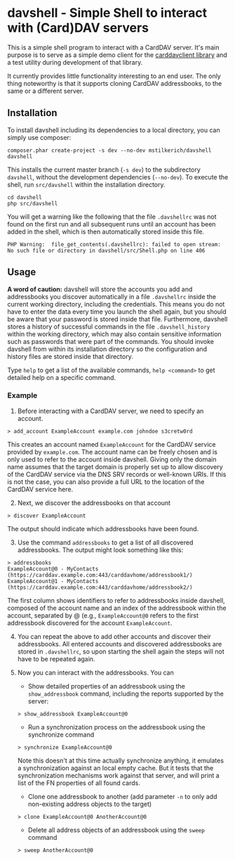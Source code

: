 # davshell - Simple Shell to interact with (Card)DAV servers

This is a simple shell program to interact with a CardDAV server. It's main purpose is to serve as a simple demo client
for the [carddavclient library](https://github.com/mstilkerich/carddavclient) and a test utility during development of that library.

It currently provides little functionality interesting to an end user. The only thing noteworthy is that it supports cloning CardDAV addressbooks, to the same or a different server.

## Installation

To install davshell including its dependencies to a local directory, you can simply use composer:
```
composer.phar create-project -s dev --no-dev mstilkerich/davshell davshell
```

This installs the current master branch (`-s dev`) to the subdirectory `davshell`, without the development dependencies (`--no-dev`). To execute the shell, run `src/davshell` within the installation directory.

```
cd davshell
php src/davshell
```

You will get a warning like the following that the file `.davshellrc` was not found on the first run and all subsequent runs until an account has been added in the shell, which is then automatically stored inside this file.

```
PHP Warning:  file_get_contents(.davshellrc): failed to open stream: No such file or directory in davshell/src/Shell.php on line 406
```

## Usage

**A word of caution:** davshell will store the accounts you add and addressbooks you discover automatically in a file `.davshellrc` inside the current working directory, including the credentials. This means you do not have to enter the data every time you launch the shell again, but you should be aware that your password is stored inside that file. Furthermore, davshell stores a history of successful commands in the file `.davshell_history` within the working directory, which may also contain sensitive information such as passwords that were part of the commands. You should invoke davshell from within its installation directory so the configuration and history files are stored inside that directory.

Type `help` to get a list of the available commands, `help <command>` to get detailed help on a specific command.

### Example

1. Before interacting with a CardDAV server, we need to specify an account.
```
> add_account ExampleAccount example.com johndoe s3cretw0rd
```
This creates an account named `ExampleAccount` for the CardDAV service provided by `example.com`. The account name can be freely chosen and is only used to refer to the account inside davshell. Giving only the domain name assumes that the target domain is properly set up to allow discovery of the CardDAV service via the DNS SRV records or well-known URIs. If this is not the case, you can also provide a full URL to the location of the CardDAV service here.

2. Next, we discover the addressbooks on that account
```
> discover ExampleAccount
```
The output should indicate which addressbooks have been found.

3. Use the command `addressbooks` to get a list of all discovered addressbooks. The output might look something like this:
```
> addressbooks
ExampleAccount@0 - MyContacts (https://carddav.example.com:443/carddavhome/addressbook1/)
ExampleAccount@1 - MyContacts (https://carddav.example.com:443/carddavhome/addressbook2/)
```
The first column shows identifiers to refer to addressbooks inside davshell, composed of the account name and an index of the addressbook within the account, separated by @ (e.g., `ExampleAccount@0` refers to the first addressbook discovered for the account `ExampleAccount`.

4. You can repeat the above to add other accounts and discover their addressbooks. All entered accounts and discovered addressbooks are stored in `.davshellrc`, so upon starting the shell again the steps will not have to be repeated again.

5. Now you can interact with the addressbooks. You can
   - Show detailed properties of an addressbook using the `show_addressbook` command, including the reports supported by the server:
   ```
   > show_addressbook ExampleAccount@0
   ```
   - Run a synchronization process on the addressbook using the synchronize command
   ```
   > synchronize ExampleAccount@0
   ```
   Note this doesn't at this time actually synchronize anything, it emulates a synchronization against an local empty cache. But it tests that the synchronization mechanisms work against that server, and will print a list of the FN properties of all found cards.
   - Clone one addressbook to another (add parameter `-n` to only add non-existing address objects to the target)
   ```
   > clone ExampleAccount@0 AnotherAccount@0
   ```
   - Delete all address objects of an addressbook using  the `sweep` command
   ```
   > sweep AnotherAccount@0
   ```
